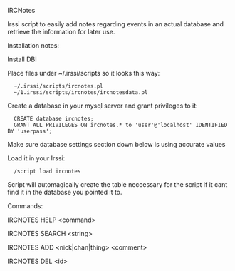 IRCNotes

Irssi script to easily add notes regarding events in an actual database 
and retrieve the information for later use.

Installation notes:

   Install DBI

   Place files under ~/.irssi/scripts so it looks this way:
   
      ~/.irssi/scripts/ircnotes.pl
      ~/1.irssi/scripts/ircnotes/ircnotesdata.pl

   Create a database in your mysql server and grant privileges to it:

      CREATE database ircnotes;
      GRANT ALL PRIVILEGES ON ircnotes.* to 'user'@'localhost' IDENTIFIED BY 'userpass';

   Make sure database settings section down below is using accurate values

   Load it in your Irssi:
   
      /script load ircnotes

   Script will automagically create the table neccessary for the script
   if it cant find it in the database you pointed it to.

Commands:

   IRCNOTES HELP \<command\>

   IRCNOTES SEARCH \<string\>

   IRCNOTES ADD \<nick|chan|thing\> \<comment\>

   IRCNOTES DEL \<id\>
